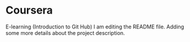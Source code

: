 # Coursera
E-learning (Introduction to Git Hub)
I am editing the README file. Adding some more details about the project description.


